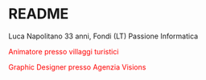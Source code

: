 # README
Luca Napolitano
33 anni, Fondi (LT)
Passione Informatica


<font color="red">Animatore presso villaggi turistici</font>

<font color="red">Graphic Designer presso Agenzia Visions</font>
